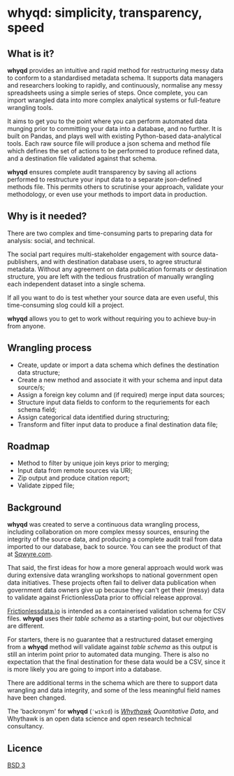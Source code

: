 # whyqd: simplicity, transparency, speed

## What is it?

**whyqd** provides an intuitive and rapid method for restructuring messy data to conform to a
standardised metadata schema. It supports data managers and researchers looking to rapidly, and
continuously, normalise any messy spreadsheets using a simple series of steps. Once complete, you
can import wrangled data into more complex analytical systems or full-feature wrangling tools.

It aims to get you to the point where you can perform automated data munging prior to
committing your data into a database, and no further. It is built on Pandas, and plays well with
existing Python-based data-analytical tools. Each raw source file will produce a json schema and
method file which defines the set of actions to be performed to produce refined data, and a
destination file validated against that schema.

**whyqd** ensures complete audit transparency by saving all actions performed to restructure
your input data to a separate json-defined methods file. This permits others to scrutinise your
approach, validate your methodology, or even use your methods to import data in production.

## Why is it needed?

There are two complex and time-consuming parts to preparing data for analysis: social, and technical.

The social part requires multi-stakeholder engagement with source data-publishers, and with
destination database users, to agree structural metadata. Without any agreement on data publication
formats or destination structure, you are left with the tedious frustration of manually wrangling
each independent dataset into a single schema.

If all you want to do is test whether your source data are even useful, this time-consuming slog
could kill a project.

**whyqd** allows you to get to work without requiring you to achieve buy-in from anyone.

## Wrangling process

  - Create, update or import a data schema which defines the destination data structure;
  - Create a new method and associate it with your schema and input data source/s;
  - Assign a foreign key column and (if required) merge input data sources;
  - Structure input data fields to conform to the requriements for each schema field;
  - Assign categorical data identified during structuring;
  - Transform and filter input data to produce a final destination data file;

## Roadmap

  - Method to filter by unique join keys prior to merging;
  - Input data from remote sources via URI;
  - Zip output and produce citation report;
  - Validate zipped file;

## Background

**whyqd** was created to serve a continuous data wrangling process, including collaboration on more
complex messy sources, ensuring the integrity of the source data, and producing a complete audit
trail from data imported to our database, back to source. You can see the product of that at
[Sqwyre.com](https://sqwyre.com).

That said, the first ideas for how a more general approach would work was during extensive data
wrangling workshops to national government open data initiatives. These projects often fail to
deliver data publication when government data owners give up because they can't get their (messy)
data to validate against FrictionlessData prior to official release approval.

[Frictionlessdata.io](https://frictionlessdata.io/) is intended as a containerised validation schema
for CSV files. **whyqd** uses their *table schema* as a starting-point, but our objectives
are different.

For starters, there is no guarantee that a restructured dataset emerging from a
**whyqd** method will validate against *table schema* as this output is still an interim point
prior to automated data munging. There is also no expectation that the final destination for these
data would be a CSV, since it is more likely you are going to import into a database.

There are additional terms in the schema which are there to support data wrangling and data integrity,
and some of the less meaningful field names have been changed.

The 'backronym' for **whyqd** (`ˈwɪkɪd`) is *[Whythawk](https://whythawk.com) Quantitative Data*,
and Whythawk is an open data science and open research technical consultancy.

## Licence
[BSD 3](LICENSE)
